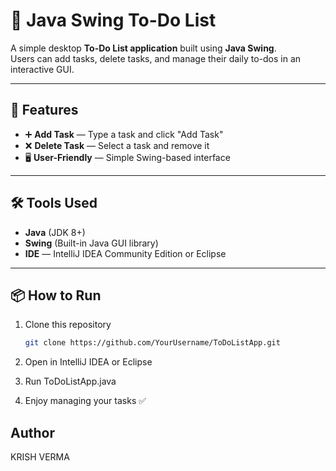 # 📝 Java Swing To-Do List

A simple desktop **To-Do List application** built using **Java Swing**.  
Users can add tasks, delete tasks, and manage their daily to-dos in an interactive GUI.

---

## 🚀 Features
- ➕ **Add Task** — Type a task and click "Add Task"
- ❌ **Delete Task** — Select a task and remove it
- 🖥 **User-Friendly** — Simple Swing-based interface

---

## 🛠 Tools Used
- **Java** (JDK 8+)
- **Swing** (Built-in Java GUI library)
- **IDE** — IntelliJ IDEA Community Edition or Eclipse

---

## 📦 How to Run
1. Clone this repository 
   ```bash
   git clone https://github.com/YourUsername/ToDoListApp.git
2. Open in IntelliJ IDEA or Eclipse

3. Run ToDoListApp.java

4. Enjoy managing your tasks ✅

## Author
KRISH VERMA
